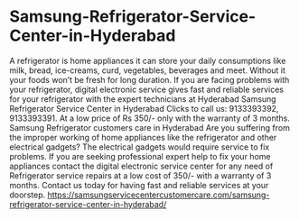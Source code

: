 # Samsung-Refrigerator-Service-Center-in-Hyderabad
   A refrigerator is home appliances it can store your daily consumptions like milk, bread, ice-creams, curd, vegetables, beverages and meet. Without it your foods won’t be fresh for long duration. If you are facing problems with your refrigerator, digital electronic service gives fast and reliable services for your refrigerator with the expert technicians at Hyderabad Samsung Refrigerator Service Center in Hyderabad Clicks to call us: 9133393392, 9133393391.  At a low price of Rs 350/- only with the warranty of 3 months. Samsung Refrigerator customers care in Hyderabad Are you suffering from the improper working of home appliances like the refrigerator and other electrical gadgets? The electrical gadgets would require service to fix problems. If you are seeking professional expert help to fix your home appliances contact the digital electronic service center for any need of Refrigerator service repairs at a low cost of 350/- with a warranty of 3 months. Contact us today for having fast and reliable services at your doorstep. https://samsungservicecentercustomercare.com/samsung-refrigerator-service-center-in-hyderabad/
